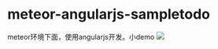 # meteor-angularjs-sampletodo

meteor环境下面，使用angularjs开发。小demo
![](http://ohaiqy0rq.bkt.clouddn.com/16-12-15/25654890-file_1481803647266_cc31.png)